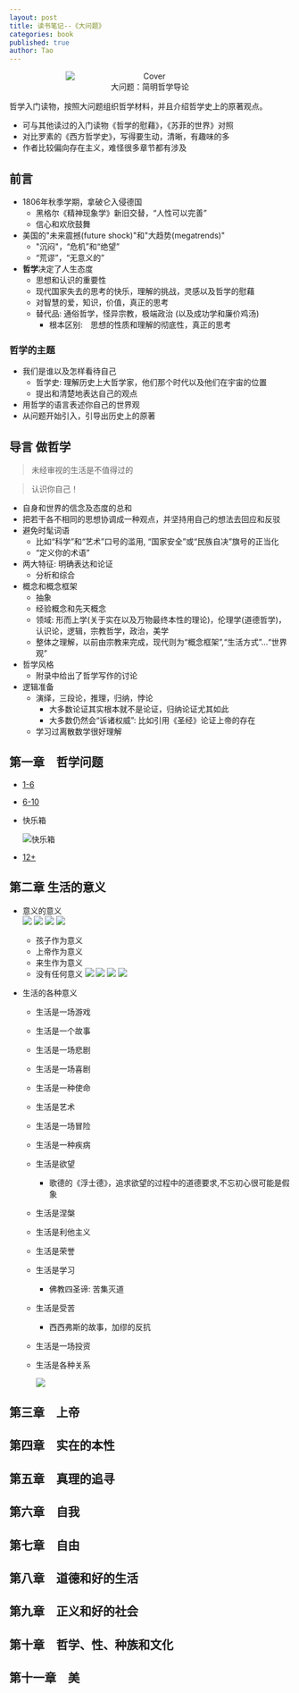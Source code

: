 ```yaml
---
layout: post
title: 读书笔记--《大问题》
categories: book
published: true
author: Tao
---
```


<div style = "margin: 0 auto 15px; width: 60%; text-align: center;">
  <img src = "{{site.baseurl}}/img/the-big-questions-cover.png" alt = "Cover" style = "display: block;">
  大问题：简明哲学导论
</div>

哲学入门读物，按照大问题组织哲学材料，并且介绍哲学史上的原著观点。

- 可与其他读过的入门读物《哲学的慰藉》，《苏菲的世界》对照
- 对比罗素的《西方哲学史》，写得要生动，清晰，有趣味的多
- 作者比较偏向存在主义，难怪很多章节都有涉及

## 前言

- 1806年秋季学期，拿破仑入侵德国
  - 黑格尔《精神现象学》新旧交替，“人性可以完善”
  - 信心和欢欣鼓舞
- 美国的"未来震撼(future shock)"和"大趋势(megatrends)"
  - "沉闷"，“危机”和“绝望”
  - “荒谬”，“无意义的”
- **哲学**决定了人生态度
  - 思想和认识的重要性
  - 现代国家失去的思考的快乐，理解的挑战，灵感以及哲学的慰藉
  - 对智慧的爱，知识，价值，真正的思考
  - 替代品: 通俗哲学，怪异宗教，极端政治 (以及成功学和廉价鸡汤)
    - 根本区别:　思想的性质和理解的彻底性，真正的思考  

### 哲学的主题 
- 我们是谁以及怎样看待自己
  - 哲学史: 理解历史上大哲学家，他们那个时代以及他们在宇宙的位置
  - 提出和清楚地表达自己的观点
- 用哲学的语言表述你自己的世界观
- 从问题开始引入，引导出历史上的原著

## 导言 做哲学

> 未经审视的生活是不值得过的

> 认识你自己！

- 自身和世界的信念及态度的总和
- 把若干各不相同的思想协调成一种观点，并坚持用自己的想法去回应和反驳
- 避免时髦词语
  - 比如“科学”和“艺术”口号的滥用, “国家安全”或“民族自决”旗号的正当化
  - “定义你的术语”
- 两大特征: 明确表达和论证
  - 分析和综合
- 概念和概念框架
  - 抽象
  - 经验概念和先天概念
  - 领域: 形而上学(关于实在以及万物最终本性的理论)，伦理学(道德哲学)，认识论，逻辑，宗教哲学，政治，美学
  - 整体之理解，以前由宗教来完成，现代则为“概念框架”,“生活方式”...“世界观”
- 哲学风格
  - 附录中给出了哲学写作的讨论
- 逻辑准备
  - 演绎，三段论，推理，归纳，悖论
    - 大多数论证其实根本就不是论证，归纳论证尤其如此
    - 大多数仍然会“诉诸权威”: 比如引用《圣经》论证上帝的存在
  - 学习过离散数学很好理解

## 第一章　哲学问题

- [1-6]({{site.baseurl}}/img/q1.png) 
- [6-10]({{site.baseurl}}/img/q2.png) 
- 快乐箱

  ![快乐箱]({{site.baseurl}}/img/q3.png) 

- [12+]({{site.baseurl}}/img/q4.png) 

## 第二章 生活的意义

- 意义的意义<br>
  ![]({{site.baseurl}}/img/life-meaning.png) 
  ![]({{site.baseurl}}/img/life-meaning2.png) 
  ![]({{site.baseurl}}/img/life-meaning3.png) 
  ![]({{site.baseurl}}/img/life-meaning4.png) 

  - 孩子作为意义
  - 上帝作为意义
  - 来生作为意义
  - 没有任何意义
  ![]({{site.baseurl}}/img/life-no-meaning1.png) 
  ![]({{site.baseurl}}/img/life-no-meaning2.png) 
  ![]({{site.baseurl}}/img/life-no-meaning3.png) 
  ![]({{site.baseurl}}/img/life-no-meaning5.png) 

- 生活的各种意义
  - 生活是一场游戏
  - 生活是一个故事
  - 生活是一场悲剧
  - 生活是一场喜剧
  - 生活是一种使命
  - 生活是艺术
  - 生活是一场冒险
  - 生活是一种疾病
  - 生活是欲望
      - 歌德的《浮士德》，追求欲望的过程中的道德要求,不忘初心很可能是假象
  - 生活是涅槃
  - 生活是利他主义
  - 生活是荣誉
  - 生活是学习
      - 佛教四圣谛: 苦集灭道
  - 生活是受苦
      - 西西弗斯的故事，加缪的反抗
  - 生活是一场投资
  - 生活是各种关系

    ![]({{site.baseurl}}/img/life-meaning-love.png) 

## 第三章　上帝

## 第四章　实在的本性

## 第五章　真理的追寻

## 第六章　自我

## 第七章　自由

## 第八章　道德和好的生活

## 第九章　正义和好的社会

## 第十章　哲学、性、种族和文化

## 第十一章　美




